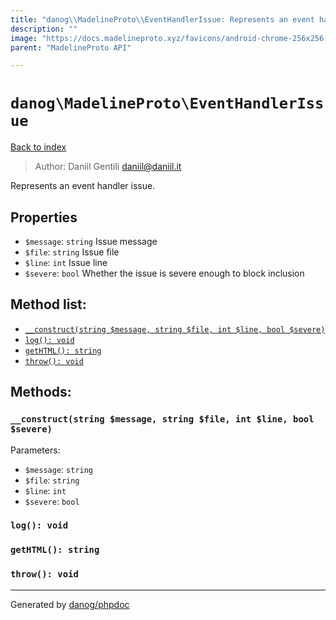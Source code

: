 ```yaml
---
title: "danog\\MadelineProto\\EventHandlerIssue: Represents an event handler issue."
description: ""
image: "https://docs.madelineproto.xyz/favicons/android-chrome-256x256.png"
parent: "MadelineProto API"

---
```

# `danog\MadelineProto\EventHandlerIssue`
[Back to index](../../index.html)

> Author: Daniil Gentili <daniil@daniil.it>  
  

Represents an event handler issue.  



## Properties
* `$message`: `string` Issue message
* `$file`: `string` Issue file
* `$line`: `int` Issue line
* `$severe`: `bool` Whether the issue is severe enough to block inclusion

## Method list:
* [`__construct(string $message, string $file, int $line, bool $severe)`](#__construct)
* [`log(): void`](#log)
* [`getHTML(): string`](#getHTML)
* [`throw(): void`](#throw)

## Methods:
### <a name="__construct"></a> `__construct(string $message, string $file, int $line, bool $severe)`




Parameters:

* `$message`: `string`   
* `$file`: `string`   
* `$line`: `int`   
* `$severe`: `bool`   



### <a name="log"></a> `log(): void`





### <a name="getHTML"></a> `getHTML(): string`





### <a name="throw"></a> `throw(): void`





---
Generated by [danog/phpdoc](https://phpdoc.daniil.it)
